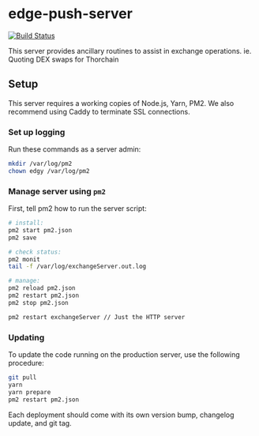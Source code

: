 # edge-push-server

[![Build Status](https://app.travis-ci.com/EdgeApp/edge-exchange-server.svg?branch=master)](https://app.travis-ci.com/EdgeApp/edge-exchange-server)

This server provides ancillary routines to assist in exchange operations. ie. Quoting DEX swaps for Thorchain

## Setup

This server requires a working copies of Node.js, Yarn, PM2. We also recommend using Caddy to terminate SSL connections.

### Set up logging

Run these commands as a server admin:

```sh
mkdir /var/log/pm2
chown edgy /var/log/pm2
```

### Manage server using `pm2`

First, tell pm2 how to run the server script:

```sh
# install:
pm2 start pm2.json
pm2 save

# check status:
pm2 monit
tail -f /var/log/exchangeServer.out.log

# manage:
pm2 reload pm2.json
pm2 restart pm2.json
pm2 stop pm2.json

pm2 restart exchangeServer // Just the HTTP server
```

### Updating

To update the code running on the production server, use the following procedure:

```sh
git pull
yarn
yarn prepare
pm2 restart pm2.json
```

Each deployment should come with its own version bump, changelog update, and git tag.
